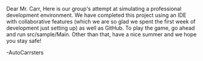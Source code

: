 Dear Mr. Carr,
Here is our group's attempt at simulating a professional development environment.  We have completed this project using an IDE 
with collaborative features (which we are so glad we spent the first week of development just setting up) as well as GitHub.  To play
the game, go ahead and run src/sample/Main.  Other than that, have a nice summer and we hope you stay safe!

-AutoCarrsters
